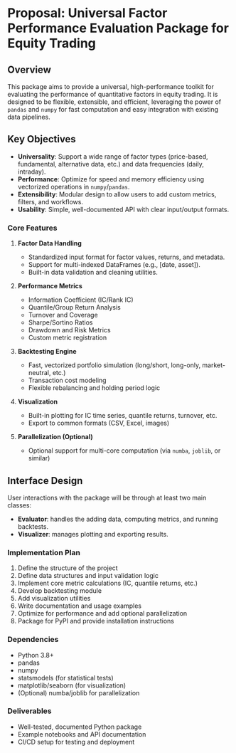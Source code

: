 # Proposal: Universal Factor Performance Evaluation Package for Equity Trading

## Overview

This package aims to provide a universal, high-performance toolkit for evaluating the performance of quantitative factors in equity trading. It is designed to be flexible, extensible, and efficient, leveraging the power of `pandas` and `numpy` for fast computation and easy integration with existing data pipelines.

## Key Objectives

- **Universality**: Support a wide range of factor types (price-based, fundamental, alternative data, etc.) and data frequencies (daily, intraday).
- **Performance**: Optimize for speed and memory efficiency using vectorized operations in `numpy`/`pandas`.
- **Extensibility**: Modular design to allow users to add custom metrics, filters, and workflows.
- **Usability**: Simple, well-documented API with clear input/output formats.

### Core Features

1. **Factor Data Handling**
    - Standardized input format for factor values, returns, and metadata.
    - Support for multi-indexed DataFrames (e.g., [date, asset]).
    - Built-in data validation and cleaning utilities.

2. **Performance Metrics**
    - Information Coefficient (IC/Rank IC)
    - Quantile/Group Return Analysis
    - Turnover and Coverage
    - Sharpe/Sortino Ratios
    - Drawdown and Risk Metrics
    - Custom metric registration

3. **Backtesting Engine**
    - Fast, vectorized portfolio simulation (long/short, long-only, market-neutral, etc.)
    - Transaction cost modeling
    - Flexible rebalancing and holding period logic

4. **Visualization**
    - Built-in plotting for IC time series, quantile returns, turnover, etc.
    - Export to common formats (CSV, Excel, images)

5. **Parallelization (Optional)**
    - Optional support for multi-core computation (via `numba`, `joblib`, or similar)

## Interface Design

User interactions with the package will be through at least two main classes:

- **Evaluator**: handles the adding data, computing metrics, and running backtests.
- **Visualizer**: manages plotting and exporting results.

### Implementation Plan

1. Define the structure of the project
2. Define data structures and input validation logic
3. Implement core metric calculations (IC, quantile returns, etc.)
4. Develop backtesting module
5. Add visualization utilities
6. Write documentation and usage examples
7. Optimize for performance and add optional parallelization
8. Package for PyPI and provide installation instructions

### Dependencies

- Python 3.8+
- pandas
- numpy
- statsmodels (for statistical tests)
- matplotlib/seaborn (for visualization)
- (Optional) numba/joblib for parallelization

### Deliverables

- Well-tested, documented Python package
- Example notebooks and API documentation
- CI/CD setup for testing and deployment
